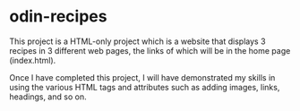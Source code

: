 # odin-recipes

This project is a HTML-only project which is a website that displays 3 recipes in 3 different web pages, the links of which will be in the home page (index.html).

Once I have completed this project, I will have demonstrated my skills in using the various HTML tags and attributes such as adding images, links, headings, and so on.
